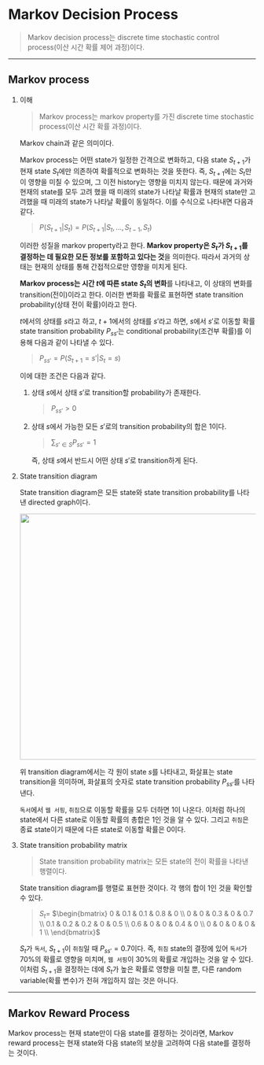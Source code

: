 # Markov Decision Process

> Markov decision process는 discrete time stochastic control process(이산 시간 확률 제어 과정)이다.

---

## Markov process

1. 이해

   > Markov process는 markov property를 가진 discrete time stochastic process(이산 시간 확률 과정)이다.

   Markov chain과 같은 의미이다.

   Markov process는 어떤 state가 일정한 간격으로 변화하고, 다음 state $S_{t+1}$가 현재 state $S_{t}$에만 의존하여 확률적으로 변화하는 것을 뜻한다. 즉, $S_{t+1}$에는 $S_{t}$만이 영향을 미칠 수 있으며, 그 이전 history는 영향을 미치지 않는다. 때문에 과거와 현재의 state를 모두 고려 했을 때 미래의 state가 나타날 확률과 현재의 state만 고려했을 때 미래의 state가 나타날 확률이 동일하다. 이를 수식으로 나타내면 다음과 같다.

   > $P(S_{t+1} | S_{t}) = P(S_{t+1} | S_{t}, ..., S_{t-1}, S_{t})$

   이러한 성질을 markov property라고 한다. **Markov property은 $S_{t}$가 $S_{t+1}$를 결정하는 데 필요한 모든 정보를 포함하고 있다는 것**을 의미한다. 따라서 과거의 상태는 현재의 상태를 통해 간접적으로만 영향을 미치게 된다.

   **Markov process는 시간 $t$에 따른 state $S_{t}$의 변화**를 나타내고, 이 상태의 변화를 transition(전이)이라고 한다. 이러한 변화를 확률로 표현하면 state transition probability(상태 전이 확률)이라고 한다.

   $t$에서의 상태를 $s$라고 하고, $t+1$에서의 상태를 $s'$라고 하면, $s$에서 $s'$로 이동할 확률 state transition probability $P_{ss'}$는 conditional probability(조건부 확률)를 이용해 다음과 같이 나타낼 수 있다.

   > $P_{ss'} = P(S_{t+1} = s' | S_{t} = s)$

   이에 대한 조건은 다음과 같다.

   1. 상태 $s$에서 상태 $s'$로 transition할 probability가 존재한다.

      > $P_{ss'}>0$

   2. 상태 $s$에서 가능한 모든 $s'$로의 transition probability의 합은 1이다.

      > $\sum_{s' \in S} P_{ss'} = 1$

      즉, 상태 $s$에서 반드시 어떤 상태 $s'$로 transition하게 된다.

2. State transition diagram

   State transition diagram은 모든 state와 state transition probability를 나타낸 directed graph이다.

   <img src="https://github.com/user-attachments/assets/64d2ec4f-2564-4191-b2fe-567a06bb4f98" width="500">

   위 transition diagram에서는 각 원이 state $s$를 나타내고, 화살표는 state transition을 의미하며, 화살표의 숫자로 state transition probability $P_{ss'}$를 나타낸다.

   `독서`에서 `웹 서핑`, `취침`으로 이동할 확률을 모두 더하면 1이 나온다. 이처럼 하나의 state에서 다른 state로 이동할 확률의 총합은 1인 것을 알 수 있다. 그리고 `취침`은 종료 state이기 때문에 다른 state로 이동할 확률은 0이다.

3. State transition probability matrix

   > State transition probability matrix는 모든 state의 전이 확률을 나타낸 행렬이다.

   State transition diagram를 행렬로 표현한 것이다. 각 행의 합이 1인 것을 확인할 수 있다.

   > $S_{t} =$ $\begin{bmatrix}
   > 0 & 0.1 & 0.1 & 0.8 & 0 \\ 
   > 0 & 0 & 0.3 & 0 & 0.7 \\
   > 0.1 & 0.2 & 0.2 & 0 & 0.5 \\
   > 0.6 & 0 & 0 & 0.4 & 0 \\
   > 0 & 0 & 0 & 0 & 1 \\
   > \end{bmatrix}$

   $S_t$가 `독서`, $S_{t+1}$이 `취침`일 때 $P_{ss'} = 0.7$이다. 즉, `취침` state의 결정에 있어 `독서`가 70%의 확률로 영향을 미치며, `웹 서핑`이 30%의 확률로 개입하는 것을 알 수 있다. 이처럼 $S_{t+1}$을 결정하는 데에 $S_{t}$가 높은 확률로 영향을 미칠 뿐, 다른 random variable(확률 변수)가 전혀 개입하지 않는 것은 아니다.

---

## Markov Reward Process

Markov process는 현재 state만이 다음 state를 결정하는 것이라면, Markov reward process는 현재 state와 다음 state의 보상을 고려하여 다음 state를 결정하는 것이다.

